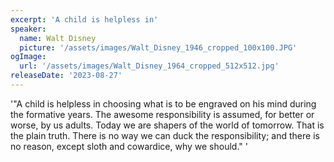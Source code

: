 ```yaml
---
excerpt: 'A child is helpless in'
speaker:
  name: Walt Disney
  picture: '/assets/images/Walt_Disney_1946_cropped_100x100.JPG'
ogImage:
  url: '/assets/images/Walt_Disney_1964_cropped_512x512.jpg'
releaseDate: '2023-08-27'
---
```


'"A child is helpless in choosing what is to be engraved on his mind during the formative years. The awesome responsibility is assumed, for better or worse, by us adults. Today we are shapers of the world of tomorrow. That is the plain truth. There is no way we can duck the responsibility; and there is no reason, except sloth and cowardice, why we should."'
